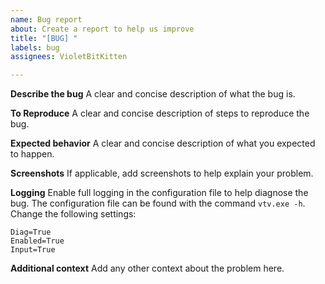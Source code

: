 ```yaml
---
name: Bug report
about: Create a report to help us improve
title: "[BUG] "
labels: bug
assignees: VioletBitKitten

---
```


**Describe the bug**
A clear and concise description of what the bug is.

**To Reproduce**
A clear and concise description of steps to reproduce the bug.

**Expected behavior**
A clear and concise description of what you expected to happen.

**Screenshots**
If applicable, add screenshots to help explain your problem.

**Logging**
Enable full logging in the configuration file to help diagnose the bug.
The configuration file can be found with the command `vtv.exe -h`.
Change the following settings:
```
Diag=True
Enabled=True
Input=True
```

**Additional context**
Add any other context about the problem here.
